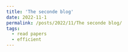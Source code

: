 ```yaml
---
title: 'The seconde blog'
date: 2022-11-1
permalink: /posts/2022/11/The seconde blog/
tags:
  - read papers
  - efficient
---
```

